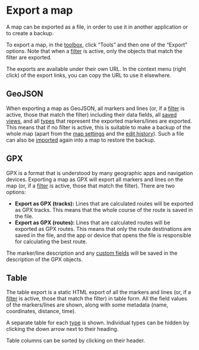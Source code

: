 # Export a map

A map can be exported as a file, in order to use it in another application or to create a backup.

To export a map, in the [toolbox](../ui/#toolbox), click “Tools” and then one of the “Export” options. Note that when a [filter](../filters/) is active, only the objects that match the filter are exported.

The exports are available under their own URL. In the context menu (right click) of the export links, you can copy the URL to use it elsewhere.

## GeoJSON

When exporting a map as GeoJSON, all markers and lines (or, if a [filter](../filter/) is active, those that match the filter) including their data fields, all [saved views](../views/), and all [types](../types/) that represent the exported markers/lines are exported. This means that if no filter is active, this is suitable to make a backup of the whole map (apart from the [map settings](../map-settings/) and the [edit history](../history/)). Such a file can also be [imported](../import/) again into a map to restore the backup.

## GPX

GPX is a format that is understood by many geographic apps and navigation devices. Exporting a map as GPX will export all markers and lines on the map (or, if a [filter](../filter/) is active, those that match the filter). There are two options:
* **Export as GPX (tracks):** Lines that are calculated routes will be exported as GPX tracks. This means that the whole course of the route is saved in the file.
* **Export as GPX (routes):** Lines that are calculated routes will be exported as GPX routes. This means that only the route destinations are saved in the file, and the app or device that opens the file is responsible for calculating the best route.

The marker/line description and any [custom fields](../types/) will be saved in the description of the GPX objects.

## Table

The table export is a static HTML export of all the markers and lines (or, if a [filter](../filter/) is active, those that match the filter) in table form. All the field values of the markers/lines are shown, along with some metadata (name, coordinates, distance, time).

A separate table for each [type](../types/) is shown. Individual types can be hidden by clicking the down arrow next to their heading.

Table columns can be sorted by clicking on their header.